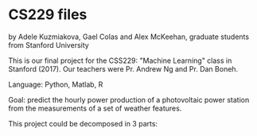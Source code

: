 # CS229 files
by Adele Kuzmiakova, Gael Colas and Alex McKeehan, graduate students from Stanford University

This is our final project for the CSS229: "Machine Learning" class in Stanford (2017). Our teachers were Pr. Andrew Ng and Pr. Dan Boneh.

Language: Python, Matlab, R

Goal: predict the hourly power production of a photovoltaic power station from the measurements of a set of weather features.

This project could be decomposed in 3 parts:
